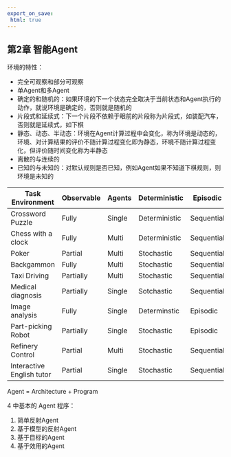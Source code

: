 ```yaml
---
export_on_save:
 html: true
---
```


## 第2章 智能Agent

环境的特性：

- 完全可观察和部分可观察
- 单Agent和多Agent
- 确定的和随机的：如果环境的下一个状态完全取决于当前状态和Agent执行的动作，就说环境是确定的，否则就是随机的
- 片段式和延续式：下一个片段不依赖于眼前的片段称为片段式，如装配汽车，否则就是延续式，如下棋
- 静态、动态、半动态：环境在Agent计算过程中会变化，称为环境是动态的，环境、对计算结果的评价不随计算过程变化即为静态，环境不随计算过程变化，但评价随时间变化称为半静态
- 离散的与连续的
- 已知的与未知的：对默认规则是否已知，例如Agent如果不知道下棋规则，则环境是未知的

|Task Environment|Observable|Agents|Deterministic|Episodic|Static|Discrete|
|---|---|---|---|---|---|---|
|Crossword Puzzle|Fully|Single|Deterministic|Sequential|Static|Discrete|
|Chess with a clock|Fully|Multi|Deterministic|Sequential|Semi|Discrete|
|Poker|Partial|Multi|Stochastic|Sequential|Static|Discrete|
|Backgammon|Fully|Multi|Stochastic|Sequential|Static|Discrete|
|Taxi Driving|Partially|Multi|Stochastic|Sequential|Dynamic|Continuous|
|Medical diagnosis|Partially|Single|Sotchastic|Sequential|Dynamic|Continuous|
|Image analysis|Fully|Single|Determinstic|Episodic|Semi|Continuous|
|Part-picking Robot|Partially|Single|Stochastic|Episodic|Dynamic|Continuous|
|Refinery Control|Partial|Multi|Stochastic|Sequential|Dynamic|Continuous|
|Interactive English tutor|Partial|Single|Stochastic|Sequential|Dynamic|Discrete|

Agent = Architecture + Program

4 中基本的 Agent 程序：
1. 简单反射Agent
1. 基于模型的反射Agent
1. 基于目标的Agent
1. 基于效用的Agent


